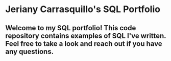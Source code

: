 # Jeriany Carrasquillo's SQL Portfolio
## Welcome to my SQL portfolio! This code repository contains examples of SQL I've written. Feel free to take a look and reach out if you have any questions.
